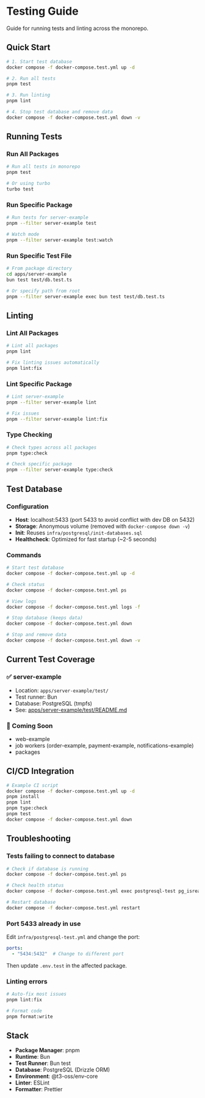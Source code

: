 # Testing Guide

Guide for running tests and linting across the monorepo.

## Quick Start

```bash
# 1. Start test database
docker compose -f docker-compose.test.yml up -d

# 2. Run all tests
pnpm test

# 3. Run linting
pnpm lint

# 4. Stop test database and remove data
docker compose -f docker-compose.test.yml down -v
```

## Running Tests

### Run All Packages

```bash
# Run all tests in monorepo
pnpm test

# Or using turbo
turbo test
```

### Run Specific Package

```bash
# Run tests for server-example
pnpm --filter server-example test

# Watch mode
pnpm --filter server-example test:watch
```

### Run Specific Test File

```bash
# From package directory
cd apps/server-example
bun test test/db.test.ts

# Or specify path from root
pnpm --filter server-example exec bun test test/db.test.ts
```

## Linting

### Lint All Packages

```bash
# Lint all packages
pnpm lint

# Fix linting issues automatically
pnpm lint:fix
```

### Lint Specific Package

```bash
# Lint server-example
pnpm --filter server-example lint

# Fix issues
pnpm --filter server-example lint:fix
```

### Type Checking

```bash
# Check types across all packages
pnpm type:check

# Check specific package
pnpm --filter server-example type:check
```

## Test Database

### Configuration

- **Host**: localhost:5433 (port 5433 to avoid conflict with dev DB on 5432)
- **Storage**: Anonymous volume (removed with `docker-compose down -v`)
- **Init**: Reuses `infra/postgresql/init-databases.sql`
- **Healthcheck**: Optimized for fast startup (~2-5 seconds)

### Commands

```bash
# Start test database
docker compose -f docker-compose.test.yml up -d

# Check status
docker compose -f docker-compose.test.yml ps

# View logs
docker compose -f docker-compose.test.yml logs -f

# Stop database (keeps data)
docker compose -f docker-compose.test.yml down

# Stop and remove data
docker compose -f docker-compose.test.yml down -v
```

## Current Test Coverage

### ✅ server-example

- Location: `apps/server-example/test/`
- Test runner: Bun
- Database: PostgreSQL (tmpfs)
- See: [apps/server-example/test/README.md](apps/server-example/test/README.md)

### 🚧 Coming Soon

- web-example
- job workers (order-example, payment-example, notifications-example)
- packages

## CI/CD Integration

```bash
# Example CI script
docker compose -f docker-compose.test.yml up -d
pnpm install
pnpm lint
pnpm type:check
pnpm test
docker compose -f docker-compose.test.yml down
```

## Troubleshooting

### Tests failing to connect to database

```bash
# Check if database is running
docker compose -f docker-compose.test.yml ps

# Check health status
docker compose -f docker-compose.test.yml exec postgresql-test pg_isready -d postgres -U admin

# Restart database
docker compose -f docker-compose.test.yml restart
```

### Port 5433 already in use

Edit `infra/postgresql-test.yml` and change the port:

```yaml
ports:
  - "5434:5432"  # Change to different port
```

Then update `.env.test` in the affected package.

### Linting errors

```bash
# Auto-fix most issues
pnpm lint:fix

# Format code
pnpm format:write
```

## Stack

- **Package Manager**: pnpm
- **Runtime**: Bun
- **Test Runner**: Bun test
- **Database**: PostgreSQL (Drizzle ORM)
- **Environment**: @t3-oss/env-core
- **Linter**: ESLint
- **Formatter**: Prettier
